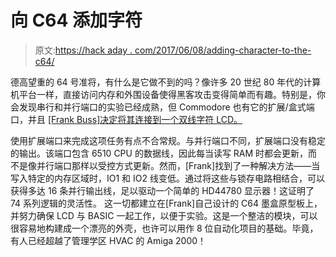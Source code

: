 # 向 C64 添加字符

> 原文:[https://hack aday . com/2017/06/08/adding-character-to-the-c64/](https://hackaday.com/2017/06/08/adding-character-to-the-c64/)

德高望重的 64 号准将，有什么是它做不到的吗？像许多 20 世纪 80 年代的计算机平台一样，直接访问内存和外围设备使得黑客攻击变得简单而有趣。特别是，你会发现串行和并行端口的实验已经成熟，但 Commodore 也有它的扩展/盒式端口，并且 [[Frank Buss]决定将其连接到一个双线字符 LCD。](https://hackaday.io/project/25257-c64-lcd-display)

使用扩展端口来完成这项任务有点不合常规。与并行端口不同，扩展端口没有稳定的输出。该端口包含 6510 CPU 的数据线，因此每当读写 RAM 时都会更新，而不是像并行端口那样以受控方式更新。然而，[Frank]找到了一种解决方法——当写入特定的内存区域时，IO1 和 IO2 线变低。通过将这些与锁存电路相结合，可以获得多达 16 条并行输出线，足以驱动一个简单的 HD44780 显示器！这证明了 74 系列逻辑的灵活性。
这一切都建立在[Frank]自己设计的 C64 墨盒原型板上，并努力确保 LCD 与 BASIC 一起工作，以便于实验。这是一个整洁的模块，可以很容易地构建成一个漂亮的外壳，也许可以用作 8 位自动化项目的基础。毕竟，有人已经超越了管理学区 HVAC 的 Amiga 2000！
